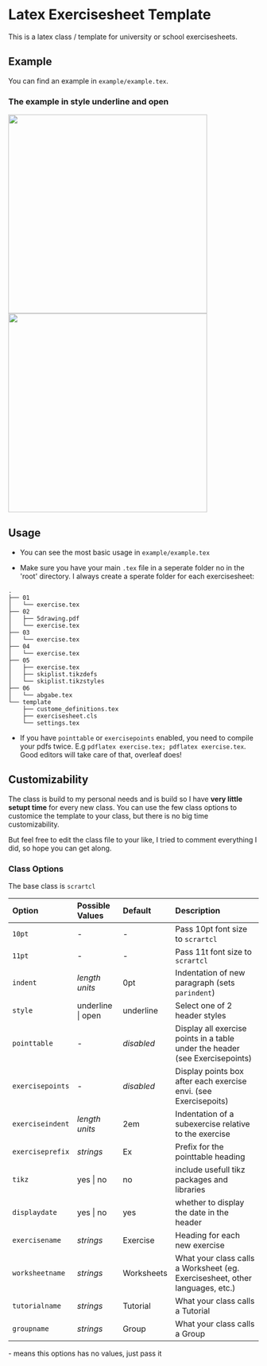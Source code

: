 # Latex Exercisesheet Template

This is a latex class / template for university or school exercisesheets.<br />

## Example 
You can find an example in `example/example.tex`.

### The example in style underline and open
<img src="https://stuff.semklauke.de/latex_exercisesheet_example.png" width="400" >   <img src="https://stuff.semklauke.de/latex_exercisesheet_example2.png" width="400" >

## Usage
- You can see the most basic usage in `example/example.tex`

- Make sure you have your main `.tex` file in a seperate folder no in the 'root' directory.
I always create a sperate folder for each exercisesheet:
```
.
├── 01
│   └── exercise.tex
├── 02
│   ├── 5drawing.pdf
│   └── exercise.tex
├── 03
│   └── exercise.tex
├── 04
│   └── exercise.tex
├── 05
│   ├── exercise.tex
│   ├── skiplist.tikzdefs
│   └── skiplist.tikzstyles
├── 06
│   └── abgabe.tex
└── template
    ├── custome_definitions.tex
    ├── exercisesheet.cls
    └── settings.tex
```

- If you have `pointtable` or `exercisepoints` enabled, you need to compile your pdfs twice. E.g
`pdflatex exercise.tex; pdflatex exercise.tex`. Good editors will take care of that, overleaf does! 


## Customizability
The class is build to my personal needs and is build so I have **very little setupt time** for every new class.
You can use the few class options to customice the template to your class, but there is no big time customizability.

But feel free to edit the class file to your like, I tried to comment everything I did, so hope you can get along.

### Class Options
The base class is `scrartcl`

| Option           | Possible Values   | Default    | Description                                                                  |
|:-----------------|:------------------|:-----------|:-----------------------------------------------------------------------------|
| `10pt`           | -                 | -          | Pass 10pt font size to  `scrartcl`                                           |
| `11pt`           | -                 | -          | Pass 11t font size to  `scrartcl`                                            |
| `indent`         | *length units*    | 0pt        | Indentation of new paragraph (sets `parindent`)                              |
| `style`          | underline \| open | underline  | Select one of 2 header styles                                                |
| `pointtable`     | -                 | *disabled* | Display all exercise points in a table under the header (see Exercisepoints) |
| `exercisepoints` | -                 | *disabled* | Display points box after each exercise envi. (see Exercisepoits)             | 
| `exerciseindent` | *length units*    | 2em        | Indentation of a subexercise relative to the exercise                        |
| `exerciseprefix` | *strings*         | Ex         | Prefix for the pointtable heading                                            |
| `tikz`           | yes \| no         | no         | include usefull tikz packages and libraries                                  |
| `displaydate`    | yes \| no         | yes        | whether to display the date in the header                                    |
| `exercisename`   | *strings*         | Exercise   | Heading for each new exercise                                                |
| `worksheetname`  | *strings*         | Worksheets | What your class calls a Worksheet (eg. Exercisesheet, other languages, etc.) |
| `tutorialname`   | *strings*         | Tutorial   | What your class calls a Tutorial                                             |
| `groupname`      | *strings*         | Group      | What your class calls a Group                                                |

\- means this options has no values, just pass it 

